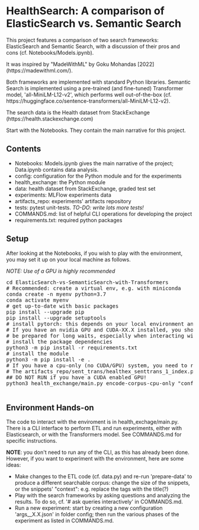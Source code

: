 <h1>HealthSearch: A comparison of ElasticSearch vs. Semantic Search</h1>
<p>This project features a comparison of two search frameworks: ElasticSearch and Semantic Search, with a discussion of their pros and cons (cf. Notebooks/Models.ipynb). </p>
<p>It was inspired by "MadeWithML" by Goku Mohandas [2022] (https://madewithml.com/).</p>
<p>Both frameworks are implemented with standard Python libraries. Semantic Search is implemented using a pre-trained (and fine-tuned) Transformer model, 
'all-MiniLM-L12-v2', which performs well out-of-the-box (cf. https://huggingface.co/sentence-transformers/all-MiniLM-L12-v2).</p> 
<p>The search data is the Health dataset from StackExchange (https://health.stackexchange.com) </p>
<p>Start with the Notebooks. They contain the main narrative for this project.</p>
<h2>Contents</h2>
<ul><li>Notebooks: Models.ipynb gives the main narrative of the project; Data.ipynb contains data analysis. </li>
    <li>config: configuration for the Python module and for the experiments</li>
    <li>health_exchange: the Python module</li>
    <li>data: health dataset from StackExchange, graded test set</li>
    <li>experiments: MLFlow experiments data</li>
    <li>artifacts_repo: experiments' artifacts repository</li>
    <li>tests: pytest unit-tests. <i>TO-DO: write lots more tests!</i></li>
    <li>COMMANDS.md: list of helpful CLI operations for developing the project</li>
    <li>requirements.txt: required python packages</li>
</ul>
<h2>Setup</h2>
<p>After looking at the Notebooks, if you wish to play with the environment, you may set it up on your local machine as follows.</p>
<i>NOTE: Use of a GPU is highly recommended</i>
<pre>
cd ElasticSearch-vs-SemanticSearch-with-Transformers
# Recommended: create a virtual env, e.g. with miniconda
conda create -n myenv python=3.7
conda activate myenv
# get up-to-date with basic packages
pip install --upgrade pip
pip install --upgrade setuptools
# install pytorch: this depends on your local environment and machine. Follow the instructions on https://pytorch.org/get-started/locally/
# If you have an nvidia GPU and CUDA-XX.X installed, you should install torch with GPU accelleration. Otherwise, install 'cpuonly', but 
# be prepared for long waits, especially when interacting with the Transformers models.
# install the package dependencies
python3 -m pip install -r requirements.txt
# install the module
python3 -m pip install -e .
# If you have a cpu-only (no CUDA/GPU) system, you need to re-create the corpus embeddings for Semantic Search. 
# The artifacts_repo/sent_trans/healthex_senttrans_1_index.pkl that comes with the installation is for GPU-enabled systems.
## DO NOT RUN if you have a CUDA enabled GPU!
python3 health_exchange/main.py encode-corpus-cpu-only "config/args_senttrans_1.json"

</pre>
<h2>Environment Hands-on</h2>
<p>The code to interact with the enviroment is in health_exchage/main.py. There is a CLI interface to perform ETL and run 
experiments, either with Elasticsearch, or with the Transformers model. See COMMANDS.md for specific instructions.</p>
<p><b>NOTE</b>: you don't need to run any of the CLI, as this has already been done. However, if you want to experiment
with the environment, here are some ideas:
<ul>
    <li>Make changes to the ETL code (cf. data.py) and re-run 'prepare-data' to produce a different searchable corpus: change
    the size of the snippets, or the snippets' "context": e.g. replace the tags with the title(?)</li>
    <li>Play with the search frameworks by asking questions and analyzing the results. To do so, cf. '# ask queries 
    interactively' in COMMANDS.md. </li>
    <li>Run a new experiment: start by creating a new configuration 'args_<FRAMEWORK>_X.X.json' in folder config; then run 
    the various phases of the experiment as listed in COMMANDS.md.</li>
</ul>

